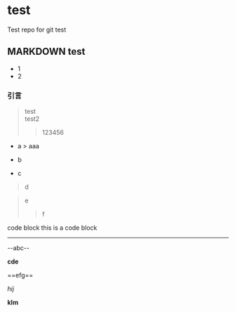 # test
Test repo for git test

## MARKDOWN test
+ 1
+ 2

### 引言
>   test  
>   test2
>>   123456  

* a
      > aaa

* b
* c

> d  
    
> e  
>> f  
    
    
code block
    this is a code block

***

--abc--

__cde__

==efg==

*hij*

**klm**

